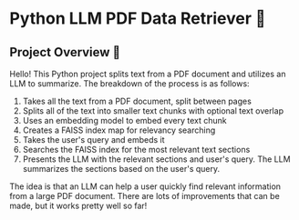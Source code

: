 # Python LLM PDF Data Retriever 🤖

## Project Overview 📖
Hello! This Python project splits text from a PDF document and utilizes an LLM to summarize. The breakdown of the process is as follows:

1. Takes all the text from a PDF document, split between pages
2. Splits all of the text into smaller text chunks with optional text overlap
3. Uses an embedding model to embed every text chunk
4. Creates a FAISS index map for relevancy searching
5. Takes the user's query and embeds it
6. Searches the FAISS index for the most relevant text sections
7. Presents the LLM with the relevant sections and user's query. The LLM summarizes the sections based on the user's query.

The idea is that an LLM can help a user quickly find relevant information from a large PDF document. 
There are lots of improvements that can be made, but it works pretty well so far!
